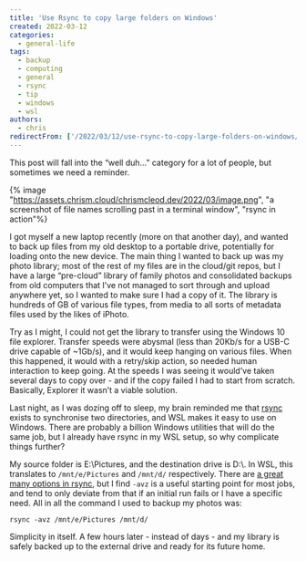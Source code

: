 ```yaml
---
title: 'Use Rsync to copy large folders on Windows'
created: 2022-03-12
categories:
  - general-life
tags:
  - backup
  - computing
  - general
  - rsync
  - tip
  - windows
  - wsl
authors:
  - chris
redirectFrom: ['/2022/03/12/use-rsync-to-copy-large-folders-on-windows/']
---
```


This post will fall into the “well duh…” category for a lot of people, but sometimes we need a reminder.

{% image "https://assets.chrism.cloud/chrismcleod.dev/2022/03/image.png", "a screenshot of file names scrolling past in a terminal window", "rsync in action"%}

I got myself a new laptop recently (more on that another day), and wanted to back up files from my old desktop to a portable drive, potentially for loading onto the new device. The main thing I wanted to back up was my photo library; most of the rest of my files are in the cloud/git repos, but I have a large “pre-cloud” library of family photos and consolidated backups from old computers that I’ve not managed to sort through and upload anywhere yet, so I wanted to make sure I had a copy of it. The library is hundreds of GB of various file types, from media to all sorts of metadata files used by the likes of iPhoto.

Try as I might, I could not get the library to transfer using the Windows 10 file explorer. Transfer speeds were abysmal (less than 20Kb/s for a USB-C drive capable of ~1Gb/s), and it would keep hanging on various files. When this happened, it would with a retry/skip action, so needed human interaction to keep going. At the speeds I was seeing it would’ve taken several days to copy over - and if the copy failed I had to start from scratch. Basically, Explorer it wasn’t a viable solution.

Last night, as I was dozing off to sleep, my brain reminded me that [rsync](https://rsync.samba.org/) exists to synchronise two directories, and WSL makes it easy to use on Windows. There are probably a billion Windows utilities that will do the same job, but I already have rsync in my WSL setup, so why complicate things further?

My source folder is E:\\Pictures, and the destination drive is D:\\. In WSL, this translates to `/mnt/e/Pictures` and `/mnt/d/` respectively. There are [a great many options in rsync](https://linux.die.net/man/1/rsync), but I find `-avz` is a useful starting point for most jobs, and tend to only deviate from that if an initial run fails or I have a specific need. All in all the command I used to backup my photos was:

`rsync -avz /mnt/e/Pictures /mnt/d/`

Simplicity in itself. A few hours later - instead of days - and my library is safely backed up to the external drive and ready for its future home.
